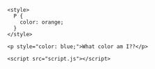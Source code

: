 <!DOCTYPE html>
<html>
  <head>
    <meta charset="utf-8">
    <meta name="viewport" content="width=device-width">
    <title>repl.it</title>
    <link href="https://cdnjs.cloudflare.com/ajax/libs/normalize/8.0.1/normalize.min.css" rel="stylesheet" type="text/css" />
    <link href="style.css" rel="stylesheet" type="text/css" />

    <style>
      P {
        color: orange;
      }
    </style>

  </head>
  <body>

    <p style="color: blue;">What color am I??</p>

    <script src="script.js"></script>
  </body>
</html>
